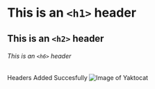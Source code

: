 # This is an `<h1>` header

## This is an `<h2>` header

###### This is an `<h6>` header





Headers Added Succesfully
![Image of Yaktocat](https://octodex.github.com/images/yaktocat.png)
